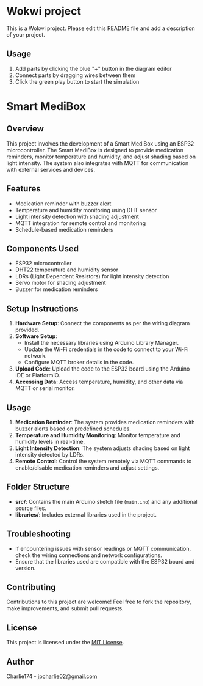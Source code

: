 # Wokwi project

This is a Wokwi project. Please edit this README file and add a description of your project.

## Usage

1. Add parts by clicking the blue "+" button in the diagram editor
2. Connect parts by dragging wires between them
3. Click the green play button to start the simulation

# Smart MediBox

## Overview
This project involves the development of a Smart MediBox using an ESP32 microcontroller. The Smart MediBox is designed to provide medication reminders, monitor temperature and humidity, and adjust shading based on light intensity. The system also integrates with MQTT for communication with external services and devices.

## Features
- Medication reminder with buzzer alert
- Temperature and humidity monitoring using DHT sensor
- Light intensity detection with shading adjustment
- MQTT integration for remote control and monitoring
- Schedule-based medication reminders

## Components Used
- ESP32 microcontroller
- DHT22 temperature and humidity sensor
- LDRs (Light Dependent Resistors) for light intensity detection
- Servo motor for shading adjustment
- Buzzer for medication reminders

## Setup Instructions
1. **Hardware Setup**: Connect the components as per the wiring diagram provided.
2. **Software Setup**:
   - Install the necessary libraries using Arduino Library Manager.
   - Update the Wi-Fi credentials in the code to connect to your Wi-Fi network.
   - Configure MQTT broker details in the code.
3. **Upload Code**: Upload the code to the ESP32 board using the Arduino IDE or PlatformIO.
4. **Accessing Data**: Access temperature, humidity, and other data via MQTT or serial monitor.

## Usage
1. **Medication Reminder**: The system provides medication reminders with buzzer alerts based on predefined schedules.
2. **Temperature and Humidity Monitoring**: Monitor temperature and humidity levels in real-time.
3. **Light Intensity Detection**: The system adjusts shading based on light intensity detected by LDRs.
4. **Remote Control**: Control the system remotely via MQTT commands to enable/disable medication reminders and adjust settings.

## Folder Structure
- **src/**: Contains the main Arduino sketch file (`main.ino`) and any additional source files.
- **libraries/**: Includes external libraries used in the project.

## Troubleshooting
- If encountering issues with sensor readings or MQTT communication, check the wiring connections and network configurations.
- Ensure that the libraries used are compatible with the ESP32 board and version.

## Contributing
Contributions to this project are welcome! Feel free to fork the repository, make improvements, and submit pull requests.

## License
This project is licensed under the [MIT License](LICENSE).

## Author
Charlie174 - jpcharlie02@gmail.com



